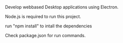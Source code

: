 Develop webbased Desktop applications using Electron.

Node.js is required to run this project.

run "npm install" to intall the dependencies

Check package.json for run commands.
